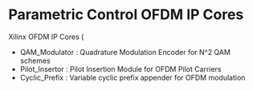 # Parametric Control OFDM IP Cores
Xilinx OFDM IP Cores (

- QAM_Modulator : Quadrature Modulation Encoder for N^2 QAM schemes
- Pilot_Insertor : Pilot Insertion Module for OFDM Pilot Carriers
- Cyclic_Prefix : Variable cyclic prefix appender for OFDM modulation
